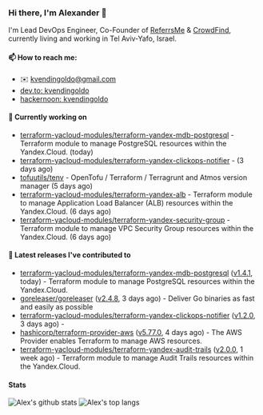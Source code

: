### Hi there, I'm Alexander 👋

I'm Lead DevOps Engineer, Co-Founder of [ReferrsMe](https://referrs.me/) & [CrowdFind](https://crowdfind.ai/), currently living and working in Tel Aviv-Yafo, Israel.

#### 📫 How to reach me:

- ✉️ kvendingoldo@gmail.com
- [dev.to: kvendingoldo](https://dev.to/kvendingoldo)
- [hackernoon: kvendingoldo](https://hackernoon.com/u/kvendingoldo)

#### 👷 Currently working on


- [terraform-yacloud-modules/terraform-yandex-mdb-postgresql](https://github.com/terraform-yacloud-modules/terraform-yandex-mdb-postgresql) - Terraform module to manage PostgreSQL resources within the Yandex.Cloud. (today)
- [terraform-yacloud-modules/terraform-yandex-clickops-notifier](https://github.com/terraform-yacloud-modules/terraform-yandex-clickops-notifier) -  (3 days ago)
- [tofuutils/tenv](https://github.com/tofuutils/tenv) - OpenTofu / Terraform / Terragrunt and Atmos version manager (5 days ago)
- [terraform-yacloud-modules/terraform-yandex-alb](https://github.com/terraform-yacloud-modules/terraform-yandex-alb) - Terraform module to manage Application Load Balancer (ALB) resources within the Yandex.Cloud. (6 days ago)
- [terraform-yacloud-modules/terraform-yandex-security-group](https://github.com/terraform-yacloud-modules/terraform-yandex-security-group) - Terraform module to manage VPC Security Group resources within the Yandex.Cloud. (6 days ago)

#### 🔭 Latest releases I've contributed to

- [terraform-yacloud-modules/terraform-yandex-mdb-postgresql](https://github.com/terraform-yacloud-modules/terraform-yandex-mdb-postgresql) ([v1.4.1](https://github.com/terraform-yacloud-modules/terraform-yandex-mdb-postgresql/releases/tag/v1.4.1), today) - Terraform module to manage PostgreSQL resources within the Yandex.Cloud.
- [goreleaser/goreleaser](https://github.com/goreleaser/goreleaser) ([v2.4.8](https://github.com/goreleaser/goreleaser/releases/tag/v2.4.8), 3 days ago) - Deliver Go binaries as fast and easily as possible
- [terraform-yacloud-modules/terraform-yandex-clickops-notifier](https://github.com/terraform-yacloud-modules/terraform-yandex-clickops-notifier) ([v1.2.0](https://github.com/terraform-yacloud-modules/terraform-yandex-clickops-notifier/releases/tag/v1.2.0), 3 days ago) - 
- [hashicorp/terraform-provider-aws](https://github.com/hashicorp/terraform-provider-aws) ([v5.77.0](https://github.com/hashicorp/terraform-provider-aws/releases/tag/v5.77.0), 4 days ago) - The AWS Provider enables Terraform to manage AWS resources.
- [terraform-yacloud-modules/terraform-yandex-audit-trails](https://github.com/terraform-yacloud-modules/terraform-yandex-audit-trails) ([v2.0.0](https://github.com/terraform-yacloud-modules/terraform-yandex-audit-trails/releases/tag/v2.0.0), 1 week ago) - Terraform module to manage Audit Trails resources within the Yandex.Cloud.

#### Stats

![Alex's github stats](https://github-readme-stats.vercel.app/api?username=kvendingoldo&show_icons=true&theme=default&disable_animations=true&count_private=true&hide_rank=true&include_all_commits=true&custom_title=GitHub%20Stats&line_height=20)
![Alex's top langs](https://github-readme-stats.vercel.app/api/top-langs/?username=kvendingoldo&hide=tex,html,hcl,css,jupyter%20notebook&layout=compact)
